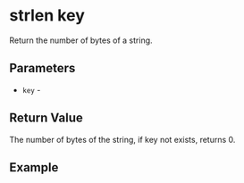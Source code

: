 # strlen key

Return the number of bytes of a string.

## Parameters

* `key` - 

## Return Value

The number of bytes of the string, if key not exists, returns 0.

## Example
